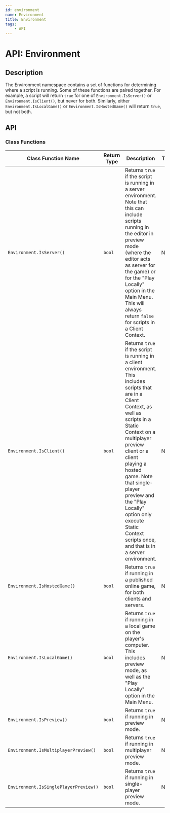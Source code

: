 ```yaml
---
id: environment
name: Environment
title: Environment
tags:
    - API
---
```


# API: Environment

## Description

The Environment namespace contains a set of functions for determining where a script is running. Some of these functions are paired together. For example, a script will return `true` for one of `Environment.IsServer()` or `Environment.IsClient()`, but never for both. Similarly, either `Environment.IsLocalGame()` or `Environment.IsHostedGame()` will return `true`, but not both.

## API

### Class Functions

| Class Function Name | Return Type | Description | Tags |
| -------------- | ----------- | ----------- | ---- |
| `Environment.IsServer()` | `bool` | Returns `true` if the script is running in a server environment. Note that this can include scripts running in the editor in preview mode (where the editor acts as server for the game) or for the "Play Locally" option in the Main Menu. This will always return `false` for scripts in a Client Context. | None |
| `Environment.IsClient()` | `bool` | Returns `true` if the script is running in a client environment. This includes scripts that are in a Client Context, as well as scripts in a Static Context on a multiplayer preview client or a client playing a hosted game. Note that single-player preview and the "Play Locally" option only execute Static Context scripts once, and that is in a server environment. | None |
| `Environment.IsHostedGame()` | `bool` | Returns `true` if running in a published online game, for both clients and servers. | None |
| `Environment.IsLocalGame()` | `bool` | Returns `true` if running in a local game on the player's computer. This includes preview mode, as well as the "Play Locally" option in the Main Menu. | None |
| `Environment.IsPreview()` | `bool` | Returns `true` if running in preview mode. | None |
| `Environment.IsMultiplayerPreview()` | `bool` | Returns `true` if running in multiplayer preview mode. | None |
| `Environment.IsSinglePlayerPreview()` | `bool` | Returns `true` if running in single-player preview mode. | None |

